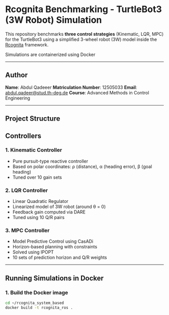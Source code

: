 # Rcognita Benchmarking - TurtleBot3 (3W Robot) Simulation

This repository benchmarks **three control strategies** (Kinematic, LQR, MPC) for the TurtleBot3 using a simplified 3-wheel robot (3W) model inside the [Rcognita](https://github.com/thd-research/rcognita-edu) framework.

Simulations are containerized using Docker 

---

## Author

**Name**: Abdul Qadeeer
**Matriculation Number**: 12505033
**Email**: abdul.qadeer@stud.th-deg.de
**Course**: Advanced Methods in Control Engineering

---

##  Project Structure

##  Controllers

### 1. **Kinematic Controller**
- Pure pursuit-type reactive controller
- Based on polar coordinates: ρ (distance), α (heading error), β (goal heading)
- Tuned over 10 gain sets

### 2. **LQR Controller**
- Linear Quadratic Regulator
- Linearized model of 3W robot (around θ = 0)
- Feedback gain computed via DARE
- Tuned using 10 Q/R pairs

### 3. **MPC Controller**
- Model Predictive Control using CasADi
- Horizon-based planning with constraints
- Solved using IPOPT
- 10 sets of prediction horizon and Q/R weights

---

##   Running Simulations in Docker

### 1. Build the Docker image

```bash
cd ~/rcognita_system_based
docker build -t rcognita_ros .
